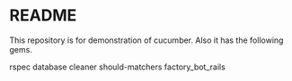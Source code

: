 # README

This repository is for demonstration of cucumber. Also it has the following gems.

rspec
database cleaner
should-matchers
factory_bot_rails
